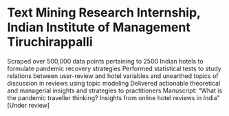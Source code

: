 # Text Mining Research Internship, Indian Institute of Management Tiruchirappalli
Scraped over 500,000 data points pertaining to 2500 Indian hotels to formulate pandemic recovery strategies
Performed statistical tests to study relations between user-review and hotel variables and unearthed topics of discussion in reviews using topic modeling
Delivered actionable theoretical and managerial insights and strategies to practitioners
Manuscript: “What is the pandemic traveller thinking? Insights from online hotel reviews in India" [Under review]
